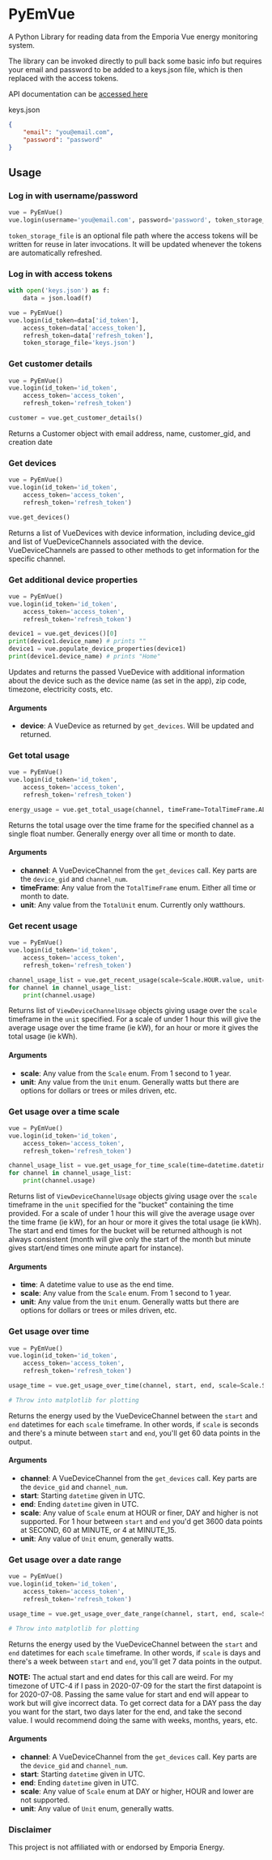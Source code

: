 # PyEmVue

A Python Library for reading data from the Emporia Vue energy monitoring system.

The library can be invoked directly to pull back some basic info but requires your email and password to be added to a keys.json file, which is then replaced with the access tokens.

API documentation can be [accessed here](api_docs.md)

keys.json

```json
{
    "email": "you@email.com",
    "password": "password"
}
```

## Usage

### Log in with username/password

```python
vue = PyEmVue()
vue.login(username='you@email.com', password='password', token_storage_file='keys.json')
```

`token_storage_file` is an optional file path where the access tokens will be written for reuse in later invocations. It will be updated whenever the tokens are automatically refreshed.

### Log in with access tokens

```python
with open('keys.json') as f:
    data = json.load(f)

vue = PyEmVue()
vue.login(id_token=data['id_token'],
    access_token=data['access_token'],
    refresh_token=data['refresh_token'],
    token_storage_file='keys.json')
```

### Get customer details

```python
vue = PyEmVue()
vue.login(id_token='id_token',
    access_token='access_token',
    refresh_token='refresh_token')

customer = vue.get_customer_details()
```

Returns a Customer object with email address, name, customer_gid, and creation date

### Get devices

```python
vue = PyEmVue()
vue.login(id_token='id_token',
    access_token='access_token',
    refresh_token='refresh_token')

vue.get_devices()
```

Returns a list of VueDevices with device information, including device_gid and list of VueDeviceChannels associated with the device. VueDeviceChannels are passed to other methods to get information for the specific channel.

### Get additional device properties

```python
vue = PyEmVue()
vue.login(id_token='id_token',
    access_token='access_token',
    refresh_token='refresh_token')

device1 = vue.get_devices()[0]
print(device1.device_name) # prints ""
device1 = vue.populate_device_properties(device1)
print(device1.device_name) # prints "Home"
```

Updates and returns the passed VueDevice with additional information about the device such as the device name (as set in the app), zip code, timezone, electricity costs, etc.

#### Arguments

- **device**: A VueDevice as returned by `get_devices`. Will be updated and returned.

### Get total usage

```python
vue = PyEmVue()
vue.login(id_token='id_token',
    access_token='access_token',
    refresh_token='refresh_token')

energy_usage = vue.get_total_usage(channel, timeFrame=TotalTimeFrame.ALL.value, unit=TotalUnit.WATTHOURS.value)
```

Returns the total usage over the time frame for the specified channel as a single float number. Generally energy over all time or month to date.

#### Arguments

- **channel**: A VueDeviceChannel from the `get_devices` call. Key parts are the `device_gid` and `channel_num`.
- **timeFrame**: Any value from the `TotalTimeFrame` enum. Either all time or month to date.
- **unit**: Any value from the `TotalUnit` enum. Currently only watthours.

### Get recent usage

```python
vue = PyEmVue()
vue.login(id_token='id_token',
    access_token='access_token',
    refresh_token='refresh_token')

channel_usage_list = vue.get_recent_usage(scale=Scale.HOUR.value, unit=Unit.WATTS.value)
for channel in channel_usage_list:
    print(channel.usage)
```

Returns list of `ViewDeviceChannelUsage` objects giving usage over the `scale` timeframe in the `unit` specified. For a scale of under 1 hour this will give the average usage over the time frame (ie kW), for an hour or more it gives the total usage (ie kWh).

#### Arguments

- **scale**: Any value from the `Scale` enum. From 1 second to 1 year.
- **unit**: Any value from the `Unit` enum. Generally watts but there are options for dollars or trees or miles driven, etc.

### Get usage over a time scale

```python
vue = PyEmVue()
vue.login(id_token='id_token',
    access_token='access_token',
    refresh_token='refresh_token')

channel_usage_list = vue.get_usage_for_time_scale(time=datetime.datetime(2020, 6, 21, 18, 0, 0) scale=Scale.HOUR.value, unit=Unit.WATTS.value)
for channel in channel_usage_list:
    print(channel.usage)
```

Returns list of `ViewDeviceChannelUsage` objects giving usage over the `scale` timeframe in the `unit` specified for the "bucket" containing the time provided. For a scale of under 1 hour this will give the average usage over the time frame (ie kW), for an hour or more it gives the total usage (ie kWh). The start and end times for the bucket will be returned although is not always consistent (month will give only the start of the month but minute gives start/end times one minute apart for instance).

#### Arguments

- **time**: A datetime value to use as the end time.
- **scale**: Any value from the `Scale` enum. From 1 second to 1 year.
- **unit**: Any value from the `Unit` enum. Generally watts but there are options for dollars or trees or miles driven, etc.


### Get usage over time

```python
vue = PyEmVue()
vue.login(id_token='id_token',
    access_token='access_token',
    refresh_token='refresh_token')

usage_time = vue.get_usage_over_time(channel, start, end, scale=Scale.SECOND.value, unit=Unit.WATTS.value)

# Throw into matplotlib for plotting
```

Returns the energy used by the VueDeviceChannel between the `start` and `end` datetimes for each `scale` timeframe. In other words, if `scale` is seconds and there's a minute between `start` and `end`, you'll get 60 data points in the output.

#### Arguments

- **channel**: A VueDeviceChannel from the `get_devices` call. Key parts are the `device_gid` and `channel_num`.
- **start**: Starting `datetime` given in UTC.
- **end**: Ending `datetime` given in UTC.
- **scale**: Any value of `Scale` enum at HOUR or finer, DAY and higher is not supported. For 1 hour between `start` and `end` you'd get 3600 data points at SECOND, 60 at MINUTE, or 4 at MINUTE_15.
- **unit**: Any value of `Unit` enum, generally watts.

### Get usage over a date range

```python
vue = PyEmVue()
vue.login(id_token='id_token',
    access_token='access_token',
    refresh_token='refresh_token')

usage_time = vue.get_usage_over_date_range(channel, start, end, scale=Scale.DAY.value, unit=Unit.WATTS.value)

# Throw into matplotlib for plotting
```

Returns the energy used by the VueDeviceChannel between the `start` and `end` datetimes for each `scale` timeframe. In other words, if `scale` is days and there's a week between `start` and `end`, you'll get 7 data points in the output.

**NOTE:** The actual start and end dates for this call are weird. For my timezone of UTC-4 if I pass in 2020-07-09 for the start the first datapoint is for 2020-07-08. Passing the same value for start and end will appear to work but will give incorrect data. To get correct data for a DAY pass the day you want for the start, two days later for the end, and take the second value. I would recommend doing the same with weeks, months, years, etc.

#### Arguments

- **channel**: A VueDeviceChannel from the `get_devices` call. Key parts are the `device_gid` and `channel_num`.
- **start**: Starting `datetime` given in UTC.
- **end**: Ending `datetime` given in UTC.
- **scale**: Any value of `Scale` enum at DAY or higher, HOUR and lower are not supported.
- **unit**: Any value of `Unit` enum, generally watts.

### Disclaimer

This project is not affiliated with or endorsed by Emporia Energy.
